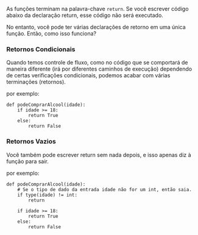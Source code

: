 As funções terminam na palavra-chave `return`. Se você escrever código abaixo da declaração return, esse código não será executado.

No entanto, você pode ter várias declarações de retorno em uma única função. Então, como isso funciona?

### Retornos Condicionais

Quando temos controle de fluxo, como no código que se comportará de maneira diferente (irá por diferentes caminhos de execução) dependendo de certas verificações condicionais, podemos acabar com várias terminações (retornos).

por exemplo:
```
def podeComprarAlcool(idade):
    if idade >= 18:
        return True
    else:
        return False
```

### Retornos Vazios
Você também pode escrever return sem nada depois, e isso apenas diz à função para sair.

por exemplo:
```
def podeComprarAlcool(idade):
    # Se o tipo de dado da entrada idade não for um int, então saia.
    if type(idade) != int:
        return

    if idade >= 18:
        return True
    else:
        return False
```